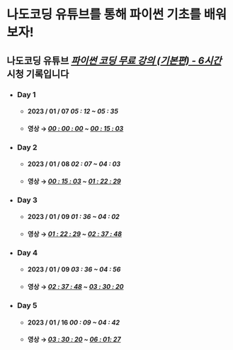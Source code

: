 # 나도코딩 유튜브를 통해 파이썬 기초를 배워보자!

## 나도코딩 유튜브  **_[파이썬 코딩 무료 강의 (기본편) - 6시간](https://youtu.be/kWiCuklohdY)_** 시청 기록입니다

* ### **Day 1**
  * #### 2023 / 01 / 07 _05 : 12 ~ 05 : 35_ 
  * #### 영상 → **_[00 : 00 : 00](https://youtu.be/kWiCuklohdY?t=0) ~ [00 : 15 : 03](https://youtu.be/kWiCuklohdY?t=903)_**

* ### **Day 2**
  * #### 2023 / 01 / 08 _02 : 07 ~ 04 : 03_
  * #### 영상 → **_[00 : 15 : 03](https://youtu.be/kWiCuklohdY?t=903) ~ [01 : 22 : 29](https://youtu.be/kWiCuklohdY?t=4949)_**

* ### **Day 3**
  * #### 2023 / 01 / 09 _01 : 36 ~ 04 : 02_ 
  * #### 영상 → **_[01 : 22 : 29](https://youtu.be/kWiCuklohdY?t=4949) ~ [02 : 37 : 48](https://youtu.be/kWiCuklohdY?t=9468)_**

* ### **Day 4**
  * #### 2023 / 01 / 09 _03 : 36 ~ 04 : 56_ 
  * #### 영상 → **_[02 : 37 : 48](https://youtu.be/kWiCuklohdY?t=9468) ~ [03 : 30 : 20](https://youtu.be/kWiCuklohdY?t=12620)_**

* ### **Day 5**
  * #### 2023 / 01 / 16 _00 : 09 ~ 04 : 42_ 
  * #### 영상 → **_[03 : 30 : 20](https://youtu.be/kWiCuklohdY?t=12620) ~ [06 : 01: 27](https://youtu.be/kWiCuklohdY?t=21687)_**
